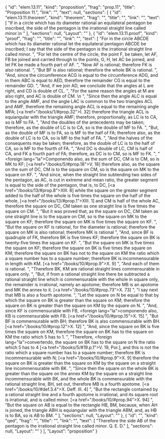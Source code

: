 {
  "id": "elem.13.11",
  "kind": "proposition",
  "frag": "prop.11",
  "title": "Proposition 11.",
  "link": "",
  "text": null,
  "sections": [
    {
      "id": "elem.13.11.theorem",
      "kind": "theorem",
      "frag": "",
      "title": "",
      "link": "",
      "text": [
        "If in a circle which has its diameter rational an equilateral pentagon be inscribed, the side of the pentagon is the irrational straight line called minor.\n      "
      ],
      "sections": null,
      "Layout": ""
    },
    {
      "id": "elem.13.11.proof",
      "kind": "proof",
      "frag": "",
      "title": "",
      "link": "",
      "text": [
        "For in the circle ABCDE which has its diameter rational let the equilateral pentagon ABCDE be inscribed; I say that the side of the pentagon is the irrational straight line called minor. ",
        "For let the centre of the circle, the point F, be taken, let AF, FB be joined and carried through to the points, G, H, let AC be joined, and let FK be made a fourth part of AF. ",
        "Now AF is rational; therefore FK is also rational. ",
        "But BF is also rational; therefore the whole BK is rational. ",
        "And, since the circumference ACG is equal to the circumference ADG, and in them ABC is equal to AED, therefore the remainder CG is equal to the remainder GD. ",
        "And, if we join AD, we conclude that the angles at L are right, and CD is double of CL. ",
        "For the same reason the angles at M are also right, and AC is double of CM. \n      ",
        "Since then the angle ALC is equal to the angle AMF, and the angle LAC is common to the two triangles ACL and AMF, therefore the remaining angle ACL is equal to the remaining angle MFA; [<a href=\"/books/1/#prop.32\">I. 32</a>] therefore the triangle ACL is equiangular with the triangle AMF; therefore, proportionally, as LC is to CA, so is MF to FA. ",
        "And the doubles of the antecedents may be taken; therefore, as the double of LC is to CA, so is the double of MF to FA. ",
        "But, as the double of MF is to FA, so is MF to the half of FA; therefore also, as the double of LC is to CA, so is MF to the half of FA. ",
        "And the halves of the consequents may be taken; therefore, as the double of LC is to the half of CA, so is MF to the fourth of FA. ",
        "And DC is double of LC, CM is half of CA, and FK a fourth part of FA; therefore, as DC is to CM, so is MF to FK. ",
        "<foreign lang=\"la\">Componendo</foreign> also, as the sum of DC, CM is to CM, so is MK to KF; [<a href=\"/books/5/#prop.18\">V. 18</a>] therefore also, as the square on the sum of DC, CM is to the square on CM, so is the square on MK to the square on KF. ",
        "And since, when the straight line subtending two sides of the pentagon, as AC, is cut in extreme and mean ratio, the greater segment is equal to the side of the pentagon, that is, to DC, [<a href=\"/books/13/#prop.8\">XIII. 8</a>] while the square on the greater segment added to the half of the whole is five times the square on the half of the whole, [<a href=\"/books/13/#prop.1\">XIII. 1</a>] and CM is half of the whole AC, therefore the square on DC, CM taken as one straight line is five times the square on CM. ",
        "But it was proved that, as the square on DC, CM taken as one straight line is to the square on CM, so is the square on MK to the square on KF; therefore the square on MK is five times the square on KF. ",
        "But the square on KF is rational, for the diameter is rational; therefore the square on MK is also rational; therefore MK is rational ",
        "And, since BF is quadruple of FK, therefore BK is five times KF; therefore the square on BK is twenty-five times the square on KF. ",
        "But the square on MK is five times the square on KF; therefore the square on BK is five times the square on KM; therefore the square on BK has not to the square on KM the ratio which a square number has to a square number; therefore BK is incommensurable in length with KM. [<a href=\"/books/10/#prop.9\">X. 9</a>] ",
        "And each of them is rational. ",
        "Therefore BK, KM are rational straight lines commensurable in square only. ",
        "But, if from a rational straight line there be subtracted a rational straight line which is commensurable with the whole in square only, the remainder is irrational, namely an apotome; therefore MB is an apotome and MK the annex to it. [<a href=\"/books/10/#prop.73\">X. 73</a>] ",
        "I say next that MB is also a fourth apotome. ",
        "Let the square on N be equal to that by which the square on BK is greater than the square on KM; therefore the square on BK is greater than the square on KM by the square on N. ",
        "And, since KF is commensurable with FB, <foreign lang=\"la\">componendo</foreign> also, KB is commensurable with FB. [<a href=\"/books/10/#prop.15\">X. 15</a>] ",
        "But BF is commensurable with BH; therefore BK is also commensurable with BH. [<a href=\"/books/10/#prop.12\">X. 12</a>] ",
        "And, since the square on BK is five times the square on KM, therefore the square on BK has to the square on KM the ratio which 5 has to 1. ",
        "Therefore, <foreign lang=\"la\">convertendo</foreign>, the square on BK has to the square on N the ratio which 5 has to 4 [<a href=\"/books/5/#19.p.1\">V. 19, Por.</a>], and this is not the ratio which a square number has to a square number; therefore BK is incommensurable with N; [<a href=\"/books/10/#prop.9\">X. 9</a>] therefore the square on BK is greater than the square on KM by the square on a straight line incommensurable with BK. ",
        "Since then the square on the whole BK is greater than the square on the annex KM by the square on a straight line incommensurable with BK, and the whole BK is commensurable with the rational straight line, BH, set out, therefore MB is a fourth apotome. [<a href=\"/books/10/#def.3.4\">X. Deff. III. 4</a>] ",
        "But the rectangle contained by a rational straight line and a fourth apotome is irrational, and its square root is irrational, and is called minor. [<a href=\"/books/10/#prop.94\">X. 94</a>] ",
        "But the square on AB is equal to the rectangle HB, BM, because, when AH is joined, the triangle ABH is equiangular with the triangle ABM, and, as HB is to BA, so is AB to BM. "
      ],
      "sections": null,
      "Layout": ""
    },
    {
      "id": "",
      "kind": "qed",
      "frag": "",
      "title": "",
      "link": "",
      "text": [
        "Therefore the side AB of the pentagon is the irrational straight line called minor. Q. E. D."
      ],
      "sections": null,
      "Layout": ""
    }
  ],
  "Layout": "proposition"
}
